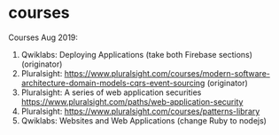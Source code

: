 # courses
Courses Aug 2019:
1. Qwiklabs: Deploying Applications (take both Firebase sections) (originator)
2. Pluralsight: https://www.pluralsight.com/courses/modern-software-architecture-domain-models-cqrs-event-sourcing (originator)
3. Pluralsight: A series of web application securities https://www.pluralsight.com/paths/web-application-security
4. Pluralsight: https://www.pluralsight.com/courses/patterns-library
5. Qwiklabs: Websites and Web Applications (change Ruby to nodejs)
